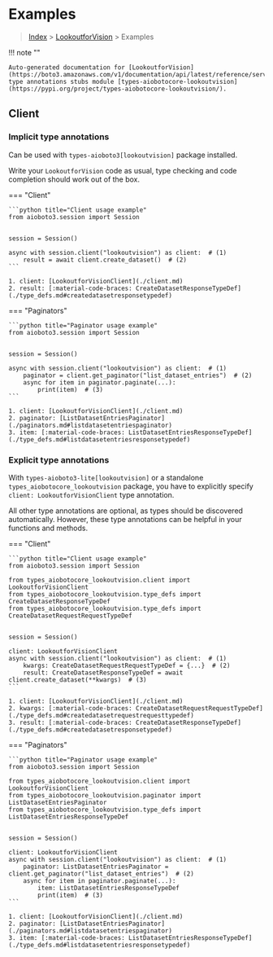 # Examples

> [Index](../README.md) > [LookoutforVision](./README.md) > Examples

!!! note ""

    Auto-generated documentation for [LookoutforVision](https://boto3.amazonaws.com/v1/documentation/api/latest/reference/services/lookoutvision.html#LookoutforVision)
    type annotations stubs module [types-aiobotocore-lookoutvision](https://pypi.org/project/types-aiobotocore-lookoutvision/).

## Client

### Implicit type annotations

Can be used with `types-aioboto3[lookoutvision]` package installed.

Write your `LookoutforVision` code as usual,
type checking and code completion should work out of the box.



=== "Client"

    ```python title="Client usage example"
    from aioboto3.session import Session


    session = Session()

    async with session.client("lookoutvision") as client:  # (1)
        result = await client.create_dataset()  # (2)
    ```

    1. client: [LookoutforVisionClient](./client.md)
    2. result: [:material-code-braces: CreateDatasetResponseTypeDef](./type_defs.md#createdatasetresponsetypedef) 



=== "Paginators"

    ```python title="Paginator usage example"
    from aioboto3.session import Session


    session = Session()

    async with session.client("lookoutvision") as client:  # (1)
        paginator = client.get_paginator("list_dataset_entries")  # (2)
        async for item in paginator.paginate(...):
            print(item)  # (3)
    ```

    1. client: [LookoutforVisionClient](./client.md)
    2. paginator: [ListDatasetEntriesPaginator](./paginators.md#listdatasetentriespaginator)
    3. item: [:material-code-braces: ListDatasetEntriesResponseTypeDef](./type_defs.md#listdatasetentriesresponsetypedef) 




### Explicit type annotations

With `types-aioboto3-lite[lookoutvision]`
or a standalone `types_aiobotocore_lookoutvision` package, you have to explicitly specify
`client: LookoutforVisionClient` type annotation.

All other type annotations are optional, as types should be discovered automatically.
However, these type annotations can be helpful in your functions and methods.


=== "Client"

    ```python title="Client usage example"
    from aioboto3.session import Session

    from types_aiobotocore_lookoutvision.client import LookoutforVisionClient
    from types_aiobotocore_lookoutvision.type_defs import CreateDatasetResponseTypeDef
    from types_aiobotocore_lookoutvision.type_defs import CreateDatasetRequestRequestTypeDef


    session = Session()

    client: LookoutforVisionClient
    async with session.client("lookoutvision") as client:  # (1)
        kwargs: CreateDatasetRequestRequestTypeDef = {...}  # (2)
        result: CreateDatasetResponseTypeDef = await client.create_dataset(**kwargs)  # (3)
    ```

    1. client: [LookoutforVisionClient](./client.md)
    2. kwargs: [:material-code-braces: CreateDatasetRequestRequestTypeDef](./type_defs.md#createdatasetrequestrequesttypedef) 
    3. result: [:material-code-braces: CreateDatasetResponseTypeDef](./type_defs.md#createdatasetresponsetypedef) 



=== "Paginators"

    ```python title="Paginator usage example"
    from aioboto3.session import Session

    from types_aiobotocore_lookoutvision.client import LookoutforVisionClient
    from types_aiobotocore_lookoutvision.paginator import ListDatasetEntriesPaginator
    from types_aiobotocore_lookoutvision.type_defs import ListDatasetEntriesResponseTypeDef


    session = Session()

    client: LookoutforVisionClient
    async with session.client("lookoutvision") as client:  # (1)
        paginator: ListDatasetEntriesPaginator = client.get_paginator("list_dataset_entries")  # (2)
        async for item in paginator.paginate(...):
            item: ListDatasetEntriesResponseTypeDef
            print(item)  # (3)
    ```

    1. client: [LookoutforVisionClient](./client.md)
    2. paginator: [ListDatasetEntriesPaginator](./paginators.md#listdatasetentriespaginator)
    3. item: [:material-code-braces: ListDatasetEntriesResponseTypeDef](./type_defs.md#listdatasetentriesresponsetypedef) 




